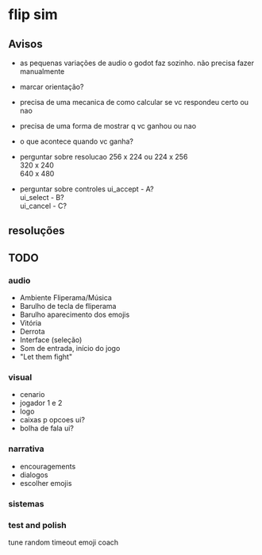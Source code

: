 # flip sim

## Avisos

- as pequenas variações de audio o godot faz sozinho. não precisa fazer manualmente
- marcar orientação?
- precisa de uma mecanica de como calcular se vc respondeu certo ou nao
- precisa de uma forma de mostrar q vc ganhou ou nao
- o que acontece quando vc ganha?

- perguntar sobre resolucao
256 x 224 ou 224 x 256  
320 x 240  
640 x 480  

- perguntar sobre controles
ui_accept - A?  
ui_select - B?  
ui_cancel - C?  

## resoluções




## TODO

### audio

- Ambiente Fliperama/Música
- Barulho de tecla de fliperama
- Barulho aparecimento dos emojis
- Vitória
- Derrota
- Interface (seleção)
- Som de entrada, início do jogo
- "Let them fight"

### visual

- cenario
- jogador 1 e 2
- logo
- caixas p opcoes ui?
- bolha de fala ui?

### narrativa

- encouragements
- dialogos
- escolher emojis

### sistemas

### test and polish
tune random timeout emoji coach


